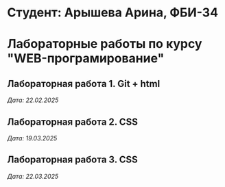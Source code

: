 # Студент: Арышева Арина, ФБИ-34

# Лабораторные работы по курсу "WEB-програмирование"

## Лабораторная работа 1. Git + html

*Дата: 22.02.2025*

## Лабораторная работа 2. CSS

*Дата: 19.03.2025*

## Лабораторная работа 3. CSS

*Дата: 22.03.2025*
